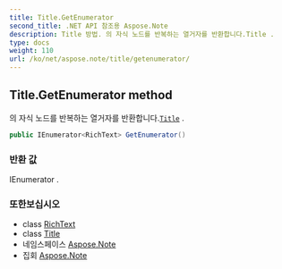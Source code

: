 ```yaml
---
title: Title.GetEnumerator
second_title: .NET API 참조용 Aspose.Note
description: Title 방법. 의 자식 노드를 반복하는 열거자를 반환합니다.Title .
type: docs
weight: 110
url: /ko/net/aspose.note/title/getenumerator/
---
```

## Title.GetEnumerator method

의 자식 노드를 반복하는 열거자를 반환합니다.[`Title`](../) .

```csharp
public IEnumerator<RichText> GetEnumerator()
```

### 반환 값

IEnumerator .

### 또한보십시오

* class [RichText](../../richtext/)
* class [Title](../)
* 네임스페이스 [Aspose.Note](../../title/)
* 집회 [Aspose.Note](../../../)


